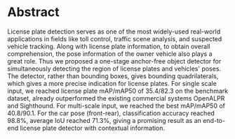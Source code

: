 # Abstract
License plate detection serves as one of the most widely-used real-world applications in fields like toll control, traffic scene analysis, and suspected vehicle tracking. Along with license plate information, to obtain overall comprehension, the pose information of the owner vehicle also plays a great role. Thus we proposed a one-stage anchor-free object detector for simultaneously detecting the region of license plates and vehicles' poses. The detector, rather than bounding boxes, gives bounding quadrilaterals, which gives a more precise indication for license plates. For single scale input, we reached license plate mAP/mAP50 of 35.4/82.3 on the benchmark dataset, already outperformed the existing commercial systems OpenALPR and Sighthound. For multi-scale input, we reached the best mAP/mAP50 of 40.8/90.1. For the car pose (front-rear), classification accuracy reached 98.8%, average IoU reached 71.3%, giving a promising result as an end-to-end license plate detector with contextual information.

